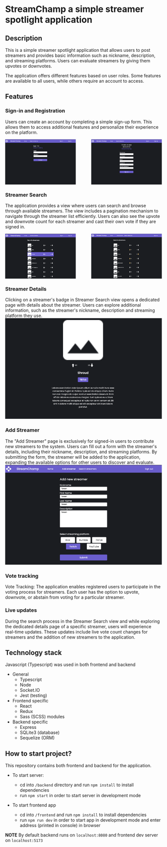 # StreamChamp a simple streamer spotlight application

## Description
This is a simple streamer spotlight application that allows users to post streamers and provides basic information such as nickname, description, and streaming platforms. Users can evaluate streamers by giving them upvotes or downvotes.

The application offers different features based on user roles. Some features are available to all users, while others require an account to access.

## Features
### Sign-in and Registration
Users can create an account by completing a simple sign-up form. This allows them to access additional features and personalize their experience on the platform.
<div style="display: flex; justify-content: space-between;">
  <img src="./assets/signin.png" style="width: 45%;" />
  <img src="./assets/signup.png" style="width: 45%;" />
</div>


### Streamer Search
The application provides a view where users can search and browse through available streamers. The view includes a pagination mechanism to navigate through the streamer list efficiently. Users can also see the upvote and downvote count for each streamer and cast their own vote if they are signed in.
<div style="display: flex; justify-content: space-between;">
    <img src="./assets/streamerSearch.png" style="width: 45%;" />
    <img src="./assets/streamerSearchVotes.png" style="width: 45%;" />
</div>


### Streamer Details
Clicking on a streamer's badge in Streamer Search view opens a dedicated page with details about the streamer. Users can explore additional information, such as the streamer's nickname, description and streaming platform they use.
<img src="./assets/streamerDetails.png" />


### Add Streamer
The "Add Streamer" page is exclusively for signed-in users to contribute new streamers to the system. Users can fill out a form with the streamer's details, including their nickname, description, and streaming platforms. By submitting the form, the streamer will be added to the application, expanding the available options for other users to discover and evaluate.
<img src="./assets/streamerCreate.png" />

### Vote tracking
Vote Tracking:
The application enables registered users to participate in the voting process for streamers. Each user has the option to upvote, downvote, or abstain from voting for a particular streamer. 

### Live updates
During the search process in the Streamer Search view and while exploring the dedicated details page of a specific streamer, users will experience real-time updates. These updates include live vote count changes for streamers and the addition of new streamers to the application.

## Technology stack
Javascript (Typescript) was used in both frontend and backend
- General
    - Typescript
    - Node
    - Socket.IO
    - Jest (testing)
- Frontend specific
    - React
    - Redux
    - Sass (SCSS) modules
- Backend specific
    - Express
    - SQLite3 (database)
    - Sequelize (ORM)

## How to start project?
This repository contains both frontend and backend for the application.
- To start server:
    - cd into `/backend` directory and run `npm install` to install dependencies
    - run `npm start` in order to start server in development mode

- To start frontend app
    - cd into `/frontend` and run `npm install` to install dependencies
    - run `npm run dev` in order to start app in development mode and enter address (printed in console) in browser

<b>NOTE</b> By default backend runs on `localhost:8080` and frontend dev server on `localhost:5173`




